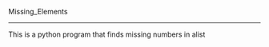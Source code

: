 Missing_Elements
******************************************************************
This is a python program that finds missing numbers in alist